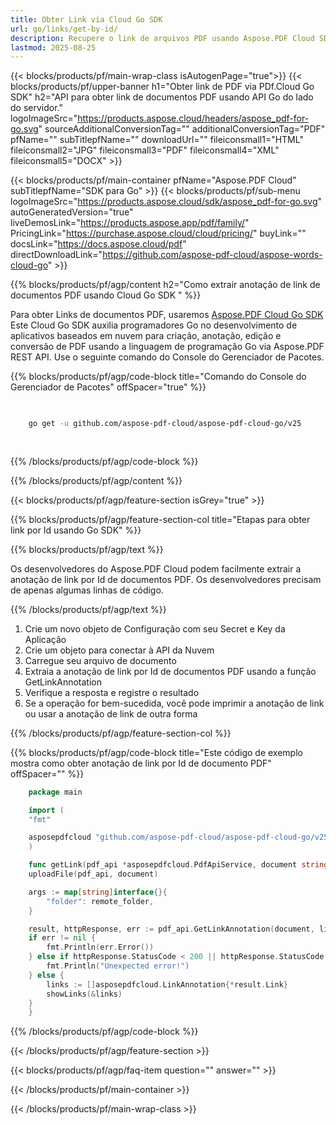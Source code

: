 ```yaml
---
title: Obter Link via Cloud Go SDK
url: go/links/get-by-id/
description: Recupere o link de arquivos PDF usando Aspose.PDF Cloud SDK para Go. Melhore a descoberta e indexação.
lastmod: 2025-08-25
---
```


{{< blocks/products/pf/main-wrap-class isAutogenPage="true">}}
{{< blocks/products/pf/upper-banner h1="Obter link de PDF via PDf.Cloud Go SDK" h2="API para obter link de documentos PDF usando API Go do lado do servidor." logoImageSrc="https://products.aspose.cloud/headers/aspose_pdf-for-go.svg" sourceAdditionalConversionTag="" additionalConversionTag="PDF" pfName="" subTitlepfName="" downloadUrl="" fileiconsmall1="HTML" fileiconsmall2="JPG" fileiconsmall3="PDF" fileiconsmall4="XML" fileiconsmall5="DOCX" >}}

{{< blocks/products/pf/main-container pfName="Aspose.PDF Cloud" subTitlepfName="SDK para Go" >}}
{{< blocks/products/pf/sub-menu logoImageSrc="https://products.aspose.cloud/sdk/aspose_pdf-for-go.svg"
autoGeneratedVersion="true"
liveDemosLink="https://products.aspose.app/pdf/family/" PricingLink="https://purchase.aspose.cloud/cloud/pricing/" buyLink="" docsLink="https://docs.aspose.cloud/pdf"  directDownloadLink="https://github.com/aspose-pdf-cloud/aspose-words-cloud-go" >}}

{{% blocks/products/pf/agp/content h2="Como extrair anotação de link de documentos PDF usando Cloud Go SDK " %}}

Para obter Links de documentos PDF, usaremos
[Aspose.PDF Cloud Go SDK](https://products.aspose.cloud/pdf/go/)
Este Cloud Go SDK auxilia programadores Go no desenvolvimento de aplicativos baseados em nuvem para criação, anotação, edição e conversão de PDF usando a linguagem de programação Go via Aspose.PDF REST API. Use o seguinte comando do Console do Gerenciador de Pacotes.

{{% blocks/products/pf/agp/code-block title="Comando do Console do Gerenciador de Pacotes" offSpacer="true" %}}

```bash

     
    go get -u github.com/aspose-pdf-cloud/aspose-pdf-cloud-go/v25
     
     
```

{{% /blocks/products/pf/agp/code-block %}}

{{% /blocks/products/pf/agp/content %}}

{{< blocks/products/pf/agp/feature-section isGrey="true" >}}

{{% blocks/products/pf/agp/feature-section-col title="Etapas para obter link por Id usando Go SDK" %}}

{{% blocks/products/pf/agp/text %}}

Os desenvolvedores do Aspose.PDF Cloud podem facilmente extrair a anotação de link por Id de documentos PDF. Os desenvolvedores precisam de apenas algumas linhas de código.

{{% /blocks/products/pf/agp/text %}}

1. Crie um novo objeto de Configuração com seu Secret e Key da Aplicação
1. Crie um objeto para conectar à API da Nuvem
1. Carregue seu arquivo de documento
1. Extraia a anotação de link por Id de documentos PDF usando a função GetLinkAnnotation
1. Verifique a resposta e registre o resultado
1. Se a operação for bem-sucedida, você pode imprimir a anotação de link ou usar a anotação de link de outra forma

{{% /blocks/products/pf/agp/feature-section-col %}}

{{% blocks/products/pf/agp/code-block title="Este código de exemplo mostra como obter anotação de link por Id de documento PDF" offSpacer="" %}}

```go
    package main

    import (
	"fmt"

	asposepdfcloud "github.com/aspose-pdf-cloud/aspose-pdf-cloud-go/v25"
    )

    func getLink(pdf_api *asposepdfcloud.PdfApiService, document string, link_id string, remote_folder string) {
	uploadFile(pdf_api, document)

	args := map[string]interface{}{
		"folder": remote_folder,
	}

	result, httpResponse, err := pdf_api.GetLinkAnnotation(document, link_id, args)
	if err != nil {
		fmt.Println(err.Error())
	} else if httpResponse.StatusCode < 200 || httpResponse.StatusCode > 299 {
		fmt.Println("Unexpected error!")
	} else {
		links := []asposepdfcloud.LinkAnnotation{*result.Link}
		showLinks(&links)
	}
    }
```

{{% /blocks/products/pf/agp/code-block %}}

{{< /blocks/products/pf/agp/feature-section >}}

{{< blocks/products/pf/agp/faq-item question="" answer="" >}}

{{< /blocks/products/pf/main-container >}}

{{< /blocks/products/pf/main-wrap-class >}}




